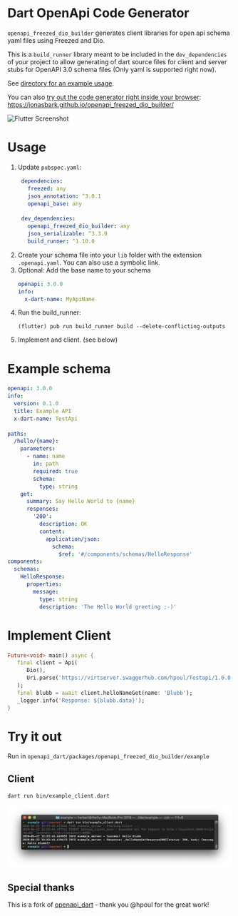 # Dart OpenApi Code Generator

`openapi_freezed_dio_builder` generates client libraries for open api schema yaml files using Freezed and Dio.

This is a `build_runner` library meant to be included in the
`dev_dependencies` of your project to allow generating of
dart source files for client and server stubs for
OpenAPI 3.0 schema files (Only yaml is supported right now).

See [directory for an example usage](example/).

You can also [try out the code generator
right inside your browser](https://jonasbark.github.io/openapi_freezed_dio_builder/): https://jonasbark.github.io/openapi_freezed_dio_builder/

![Flutter Screenshot](https://github.com/jonasbark/openapi_freezed_dio_builder/raw/master/packages/openapi_freezed_dio_builder/_docs/screenshot.jpg)

# Usage

1. Update `pubspec.yaml`:
   ```yaml
    dependencies:
      freezed: any
      json_annotation: ^3.0.1
      openapi_base: any

    dev_dependencies:
      openapi_freezed_dio_builder: any
      json_serializable: ^3.3.0
      build_runner: ^1.10.0
   ```
2. Create your schema file into your `lib` folder
   with the extension `.openapi.yaml`. You can also use a symbolic link.
3. Optional: Add the base name to your schema
   ```yaml
   openapi: 3.0.0
   info:
     x-dart-name: MyApiName
   ```
4. Run the build_runner:
   ```shell
   (flutter) pub run build_runner build --delete-conflicting-outputs
   ```
5. Implement and client. (see below)


# Example schema

```yaml
openapi: 3.0.0
info:
  version: 0.1.0
  title: Example API
  x-dart-name: TestApi

paths:
  /hello/{name}:
    parameters:
      - name: name
        in: path
        required: true
        schema:
          type: string
    get:
      summary: Say Hello World to {name}
      responses:
        '200':
          description: OK
          content:
            application/json:
              schema:
                $ref: '#/components/schemas/HelloResponse'
components:
  schemas:
    HelloResponse:
      properties:
        message:
          type: string
          description: 'The Hello World greeting ;-)'

```

# Implement Client

```dart
Future<void> main() async {
   final client = Api(
      Dio(),
      Uri.parse('https://virtserver.swaggerhub.com/hpoul/Testapi/1.0.0'),
   );
   final blubb = await client.helloNameGet(name: 'Blubb');
   _logger.info('Response: ${blubb.data}');
}
```

# Try it out

Run in `openapi_dart/packages/openapi_freezed_dio_builder/example`

## Client

```shell
dart run bin/example_client.dart
```

![](_docs/screenshot_client.png)

## Special thanks
This is a fork of [openapi_dart](https://github.com/hpoul/openapi_dart) - thank you @hpoul for the great work!
